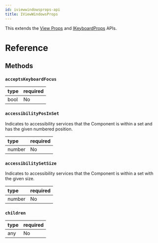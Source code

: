 ```yaml
---
id: iviewwindowsprops-api
title: IViewWindowsProps
---
```


This extends the [View Props](https://facebook.github.io/react-native/docs/view#props) and [IKeyboardProps](ikeyboardprops-api) APIs.

# Reference

## Methods

### ```acceptsKeyboardFocus```

| type | required |
|:--|:--|
| bool | No |

### ```accessibilityPosInSet```

Indicates to accessibility services that the Component is within a set and has the given numbered position.

| type | required |
|:--|:--|
| number | No |

### ```accessibilitySetSize```

Indicates to accessibility services that the Component is within a set with the given size.

| type | required |
|:--|:--|
| number | No |

### ```children```

| type | required |
|:--|:--|
| any | No |
